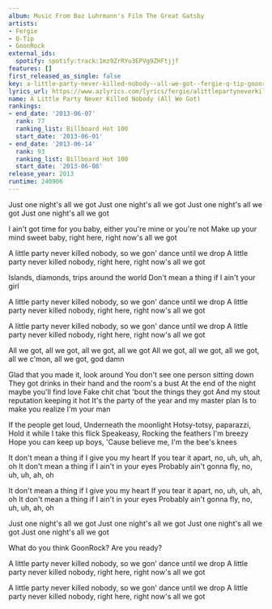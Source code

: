 ```yaml
---
album: Music From Baz Luhrmann's Film The Great Gatsby
artists:
- Fergie
- Q-Tip
- GoonRock
external_ids:
  spotify: spotify:track:1mz9ZrRYu3EPVg9ZHFtjjf
features: []
first_released_as_single: false
key: a-little-party-never-killed-nobody--all-we-got--fergie-q-tip-goonrock
lyrics_url: https://www.azlyrics.com/lyrics/fergie/alittlepartyneverkillednobodyallwegot.html
name: A Little Party Never Killed Nobody (All We Got)
rankings:
- end_date: '2013-06-07'
  rank: 77
  ranking_list: Billboard Hot 100
  start_date: '2013-06-01'
- end_date: '2013-06-14'
  rank: 93
  ranking_list: Billboard Hot 100
  start_date: '2013-06-08'
release_year: 2013
runtime: 240906
---
```

Just one night's all we got
Just one night's all we got
Just one night's all we got
Just one night's all we got


I ain't got time for you baby, either you're mine or you're not
Make up your mind sweet baby, right here, right now's all we got

A little party never killed nobody, so we gon' dance until we drop
A little party never killed nobody, right here, right now's all we got

Islands, diamonds, trips around the world
Don't mean a thing if I ain't your girl


A little party never killed nobody, so we gon' dance until we drop
A little party never killed nobody, right here, right now's all we got

A little party never killed nobody, so we gon' dance until we drop
A little party never killed nobody, right here, right now's all we got


All we got, all we got, all we got, all we got
All we got, all we got, all we got, all we c'mon, all we got, god damn

Glad that you made it, look around
You don't see one person sitting down
They got drinks in their hand and the room's a bust
At the end of the night maybe you'll find love
Fake chit chat 'bout the things they got
And my stout reputation keeping it hot
It's the party of the year and my master plan
Is to make you realize I'm your man


If the people get loud,
Underneath the moonlight
Hotsy-totsy, paparazzi,
Hold it while I take this flick
Speakeasy,
Rocking the feathers I'm breezy
Hope you can keep up boys,
'Cause believe me,
I'm the bee's knees

It don't mean a thing if I give you my heart
If you tear it apart, no, uh, uh, ah, oh
It don't mean a thing if I ain't in your eyes
Probably ain't gonna fly, no, uh, uh, ah, oh

It don't mean a thing if I give you my heart
If you tear it apart, no, uh, uh, ah, oh
It don't mean a thing if I ain't in your eyes
Probably ain't gonna fly, no, uh, uh, ah, oh

Just one night's all we got
Just one night's all we got
Just one night's all we got
Just one night's all we got

What do you think GoonRock?
Are you ready?


A little party never killed nobody, so we gon' dance until we drop
A little party never killed nobody, right here, right now's all we got

A little party never killed nobody, so we gon' dance until we drop
A little party never killed nobody, right here, right now's all we got

